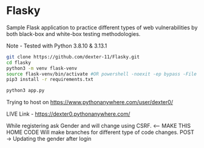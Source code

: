 # Flasky
Sample Flask application to practice different types of web vulnerabilities by both black-box and white-box testing methodologies.

Note - Tested with Python 3.8.10 & 3.13.1

```bash
git clone https://github.com/dexter-11/Flasky.git
cd flasky
python3 -m venv flask-venv
source flask-venv/bin/activate #OR powershell -noexit -ep bypass -File .\flasky-venv\Scripts\Activate.ps1
pip3 install -r requirements.txt

python3 app.py
```

Trying to host on https://www.pythonanywhere.com/user/dexter0/

LIVE Link - https://dexter0.pythonanywhere.com/


While registering ask Gender and will change using CSRF. <-- MAKE THIS HOME CODE
Will make branches for different type of code changes.
POST -> Updating the gender after login
